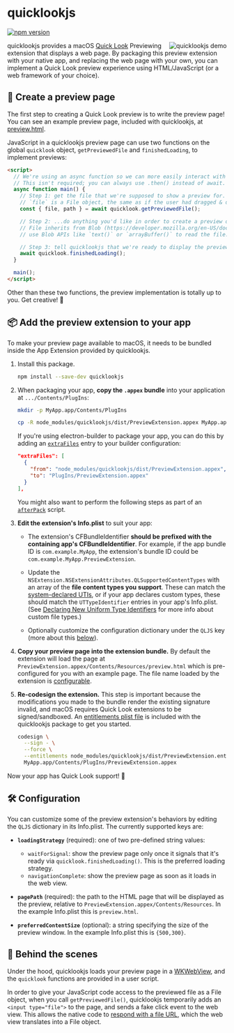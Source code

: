 # quicklookjs

[![npm version](https://img.shields.io/npm/v/quicklookjs)](https://www.npmjs.com/package/quicklookjs)

<img align="right" alt="quicklookjs demo" src="https://user-images.githubusercontent.com/14237/121449575-cb86f080-c935-11eb-9a45-b5837d517616.gif">

quicklookjs provides a macOS [Quick Look](https://developer.apple.com/documentation/quicklook) Previewing extension that displays a web page. By packaging this preview extension with your native app, and replacing the web page with your own, you can implement a Quick Look preview experience using HTML/JavaScript (or a web framework of your choice).

## 📝 Create a preview page

The first step to creating a Quick Look preview is to write the preview page! You can see an example preview page, included with quicklookjs, at [preview.html](PreviewExtension/preview.html).

JavaScript in a quicklookjs preview page can use two functions on the global `quicklook` object, `getPreviewedFile` and `finishedLoading`, to implement previews:

```html
<script>
  // We're using an async function so we can more easily interact with Promises returned by quicklookjs.
  // This isn't required; you can always use .then() instead of await.
  async function main() {
    // Step 1: get the file that we're supposed to show a preview for.
    // `file` is a File object, the same as if the user had dragged & dropped the file into your page.
    const { file, path } = await quicklook.getPreviewedFile();

    // Step 2: ...do anything you'd like in order to create a preview of the file!
    // File inherits from Blob (https://developer.mozilla.org/en-US/docs/Web/API/Blob), so you can
    // use Blob APIs like `text()` or `arrayBuffer()` to read the file.

    // Step 3: tell quicklookjs that we're ready to display the preview.
    await quicklook.finishedLoading();
  }

  main();
</script>
```

Other than these two functions, the preview implementation is totally up to you. Get creative! 🎨

## 📦 Add the preview extension to your app

To make your preview page available to macOS, it needs to be bundled inside the App Extension provided by quicklookjs.

1. Install this package.

   ```sh
   npm install --save-dev quicklookjs
   ```

1. When packaging your app, **copy the `.appex` bundle** into your application at `.../Contents/PlugIns`:

   ```sh
   mkdir -p MyApp.app/Contents/PlugIns

   cp -R node_modules/quicklookjs/dist/PreviewExtension.appex MyApp.app/Contents/PlugIns/PreviewExtension.appex
   ```

   If you're using electron-builder to package your app, you can do this by adding an [`extraFiles`](https://www.electron.build/configuration/contents#extrafiles) entry to your builder configuration:

   ```json
   "extraFiles": [
     {
       "from": "node_modules/quicklookjs/dist/PreviewExtension.appex",
       "to": "PlugIns/PreviewExtension.appex"
     }
   ],
   ```

   You might also want to perform the following steps as part of an [`afterPack`](https://www.electron.build/configuration/configuration#afterpack) script.

1. **Edit the extension's Info.plist** to suit your app:

   - The extension's CFBundleIdentifier **should be prefixed with the containing app's CFBundleIdentifier**. For example, if the app bundle ID is `com.example.MyApp`, the extension's bundle ID could be `com.example.MyApp.PreviewExtension`.

   - Update the `NSExtension.NSExtensionAttributes.QLSupportedContentTypes` with an array of the **file content types you support**. These can match the [system-declared UTIs](https://developer.apple.com/library/archive/documentation/Miscellaneous/Reference/UTIRef/Articles/System-DeclaredUniformTypeIdentifiers.html#//apple_ref/doc/uid/TP40009259-SW1), or if your app declares custom types, these should match the `UTTypeIdentifier` entries in your app's Info.plist. (See [Declaring New Uniform Type Identifiers](https://developer.apple.com/library/archive/documentation/FileManagement/Conceptual/understanding_utis/understand_utis_declare/understand_utis_declare.html) for more info about custom file types.)

   - Optionally customize the configuration dictionary under the `QLJS` key (more about this [below](#-configuration)).

1. **Copy your preview page into the extension bundle.** By default the extension will load the page at `PreviewExtension.appex/Contents/Resources/preview.html` which is pre-configured for you with an example page. The file name loaded by the extension is [configurable](#-configuration).

1. **Re-codesign the extension.** This step is important because the modifications you made to the bundle render the existing signature invalid, and macOS requires Quick Look extensions to be signed/sandboxed. An [entitlements plist file](https://developer.apple.com/documentation/security/app_sandbox) is included with the quicklookjs package to get you started.

   ```sh
   codesign \
     --sign - \
     --force \
     --entitlements node_modules/quicklookjs/dist/PreviewExtension.entitlements \
     MyApp.app/Contents/PlugIns/PreviewExtension.appex
   ```

Now your app has Quick Look support! 🎉

## 🛠 Configuration

You can customize some of the preview extension's behaviors by editing the `QLJS` dictionary in its Info.plist. The currently supported keys are:

- **`loadingStrategy`** (required): one of two pre-defined string values:

  - `waitForSignal`: show the preview page only once it signals that it's ready via `quicklook.finishedLoading()`. This is the preferred loading strategy.
  - `navigationComplete`: show the preview page as soon as it loads in the web view.

- **`pagePath`** (required): the path to the HTML page that will be displayed as the preview, relative to `PreviewExtension.appex/Contents/Resources`. In the example Info.plist this is `preview.html`.

- **`preferredContentSize`** (optional): a string specifying the size of the preview window. In the example Info.plist this is `{500,300}`.

## 🧠 Behind the scenes

Under the hood, quicklookjs loads your preview page in a [WKWebView](https://developer.apple.com/documentation/webkit/wkwebview), and the `quicklook` functions are provided in a user script.

In order to give your JavaScript code access to the previewed file as a File object, when you call `getPreviewedFile()`, quicklookjs temporarily adds an `<input type="file">` to the page, and sends a fake click event to the web view. This allows the native code to [respond with a file URL](https://developer.apple.com/documentation/webkit/wkuidelegate/1641952-webview), which the web view translates into a File object.
